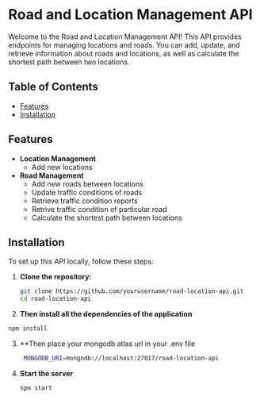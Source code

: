# Road and Location Management API

Welcome to the Road and Location Management API! This API provides endpoints for managing locations and roads. You can add, update, and retrieve information about roads and locations, as well as calculate the shortest path between two locations.

## Table of Contents

- [Features](#features)
- [Installation](#installation)

## Features

- **Location Management**
  - Add new locations
- **Road Management**
  - Add new roads between locations
  - Update traffic conditions of roads
  - Retrieve traffic condition reports
  - Retrive traffic condition of particular road
  - Calculate the shortest path between locations

## Installation

To set up this API locally, follow these steps:

1. **Clone the repository:**

   ```bash
   git clone https://github.com/yourusername/road-location-api.git
   cd road-location-api
   ```

2. **Then install all the dependencies of the application**

  ```bash
  npm install
  ```
3. **Then place your mongodb atlas url in your .env file

   ```bash
    MONGODB_URI=mongodb://localhost:27017/road-location-api
   ```
4. **Start the server**

    ``` bash
    npm start
    ```
